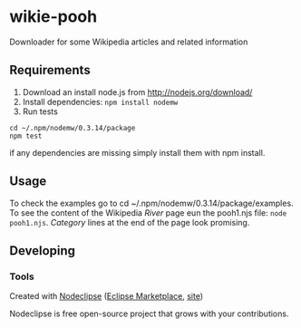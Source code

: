 # wikie-pooh

Downloader for some Wikipedia articles and related information

## Requirements

1.  Download an install node.js from http://nodejs.org/download/
2.  Install dependencies: ```npm install nodemw``` 
3.  Run tests
```
cd ~/.npm/nodemw/0.3.14/package
npm test
```
if any dependencies are missing simply install them with npm install.

## Usage

To check the examples go to cd ~/.npm/nodemw/0.3.14/package/examples.  To see the content of the Wikipedia *River* page eun the pooh1.njs file: ```node pooh1.njs```.  *Category* lines at the end of the page look promising.  


## Developing



### Tools

Created with [Nodeclipse](https://github.com/Nodeclipse/nodeclipse-1)
 ([Eclipse Marketplace](http://marketplace.eclipse.org/content/nodeclipse), [site](http://www.nodeclipse.org))   

Nodeclipse is free open-source project that grows with your contributions.
